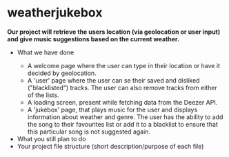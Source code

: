 # weatherjukebox

<b>Our project will retrieve the users location (via geolocation or user input) and give music suggestions based on the current weather.</b>

<ul>
<li>What we have done</li>
<ul>
    <li>A welcome page where the user can type in their location or have it decided by geolocation.</li>
    <li>A 'user' page where the user can se their saved and disliked ("blacklisted") tracks. The user can also remove tracks from either of the lists.</li>
    <li>A loading screen, present while fetching data from the Deezer API.</li>
    <li>A 'jukebox' page, that plays music for the user and displays information about weather and genre. The user has the ability to add the song to their favourites list or add it to a blacklist to ensure that this particular song is not suggested again.</li>
</ul>
<li>What you still plan to do</li>
<li>Your project file structure (short description/purpose of each file)</li>
<ul>
